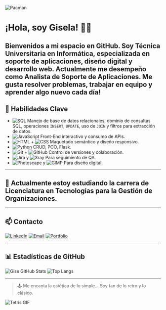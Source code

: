 ![Pacman](https://media.tenor.com/ojlrR4H_5o0AAAAM/old-school-video-games.gif)

# ¡Hola, soy Gisela! 🙋‍♀️

Bienvenidos a mi espacio en GitHub. Soy Técnica Universitaria en Informática, especializada en soporte de aplicaciones, diseño digital y desarrollo web. Actualmente me desempeño como **Analista de Soporte de Aplicaciones**.  Me gusta resolver problemas, trabajar en equipo y aprender algo nuevo cada día! 
---

## 🧠 Habilidades Clave

- ![SQL](https://img.shields.io/badge/-SQL-4479A1?style=flat&logo=MySQL&logoColor=white) Manejo de base de datos relacionales, dominio de consultas SQL, operaciones `INSERT`, `UPDATE`, uso de `JOIN` y filtros para extracción de datos.
- ![JavaScript](https://img.shields.io/badge/-JavaScript-F7DF1E?style=flat&logo=JavaScript&logoColor=black) Front-End interactivo y consumo de APIs.
- ![HTML](https://img.shields.io/badge/-HTML5-E34F26?style=flat&logo=HTML5&logoColor=white) + ![CSS](https://img.shields.io/badge/-CSS3-1572B6?style=flat&logo=CSS3&logoColor=white) Maquetado semántico y diseño responsivo.
- ![Python](https://img.shields.io/badge/-Python-3776AB?style=flat&logo=Python&logoColor=white) CRUD, POO, Flask.
- ![Git](https://img.shields.io/badge/-Git-F05032?style=flat&logo=git&logoColor=white) + ![GitHub](https://img.shields.io/badge/-GitHub-181717?style=flat&logo=github&logoColor=white) Control de versiones y colaboración.
- ![Jira](https://img.shields.io/badge/-Jira-0052CC?style=flat&logo=Jira&logoColor=white) y ![Xray](https://img.shields.io/badge/-Xray-16558F?style=flat) Para seguimiento de QA.
- ![Photoscape](https://img.shields.io/badge/-Photoscape-lightgrey?style=flat) y ![GIMP](https://img.shields.io/badge/-GIMP-5C5543?style=flat&logo=GIMP&logoColor=white) Para diseño digital.

---

## 🚀 Actualmente estoy estudiando la carrera de Licenciatura en Tecnologías para la Gestión de Organizaciones.
---

## 📫 Contacto

[![LinkedIn](https://img.shields.io/badge/-LinkedIn-0A66C2?style=flat&logo=linkedin&logoColor=white)](https://www.linkedin.com/in/gisela-gindelli/)
[![Email](https://img.shields.io/badge/-gindelligisela@gmail.com-C2185B?style=flat&logo=gmail&logoColor=white)](mailto:gindelligisela@gmail.com)
[![Portfolio](https://img.shields.io/badge/-Mi_Portfolio-6C3483?style=flat&logoColor=white)](https://gisegind.github.io/Gisela-Portfolio/)

---

## 📊 Estadísticas de GitHub


![Gise GitHub Stats](https://github-readme-stats.vercel.app/api?username=gisegind&show_icons=true&theme=radical)
![Top Langs](https://github-readme-stats.vercel.app/api/top-langs/?username=gisegind&layout=compact&theme=radical)

---

> 🕹️  Me encanta la estética de lo simple... Soy fan de lo retro y lo clásico.

![Tetris GIF](https://art.pixilart.com/sr2003c37029a1b.gif)

